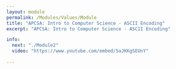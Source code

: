 ```yaml
---
layout: module
permalink: /Modules/Values/Module
title: "APCSA: Intro to Computer Science - ASCII Encoding"
excerpt: "APCSA: Intro to Computer Science - ASCII Encoding"

info:
  next: "./Module2"
  video: "https://www.youtube.com/embed/5aJKKgSEUnY"
  
---
```

